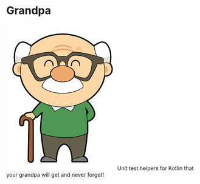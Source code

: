 # Grandpa
![Alt text](https://github.com/sudipto80/Grandpa/blob/master/free-cute-cartoon-grandpa-clip-art-jeiws6-clipart.png)
Unit test helpers for Kotlin that your grandpa will get and never forget!
